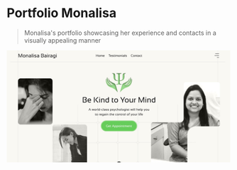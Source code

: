 <p align="center">
  <NuxtImg src="./public/logo-512.png" lt="Logo" width="80" />
<p>

# Portfolio Monalisa
> Monalisa's portfolio showcasing her experience and contacts in a visually appealing manner

![Landing](public/previews/landing.jpg)